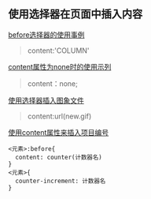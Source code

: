 ## 使用选择器在页面中插入内容

[before选择器的使用事例](20-1.html)
> content:'COLUMN'

[content属性为none时的使用示列](20-2.html)
> content：none;

[使用选择器插入图象文件](20-3.html)
> content:url(new.gif)

[使用content属性来插入项目编号](20-6.html)
```
<元素>:before{
  content: counter(计数器名)
}
<元素>{
  counter-increment: 计数器名
}  
```
